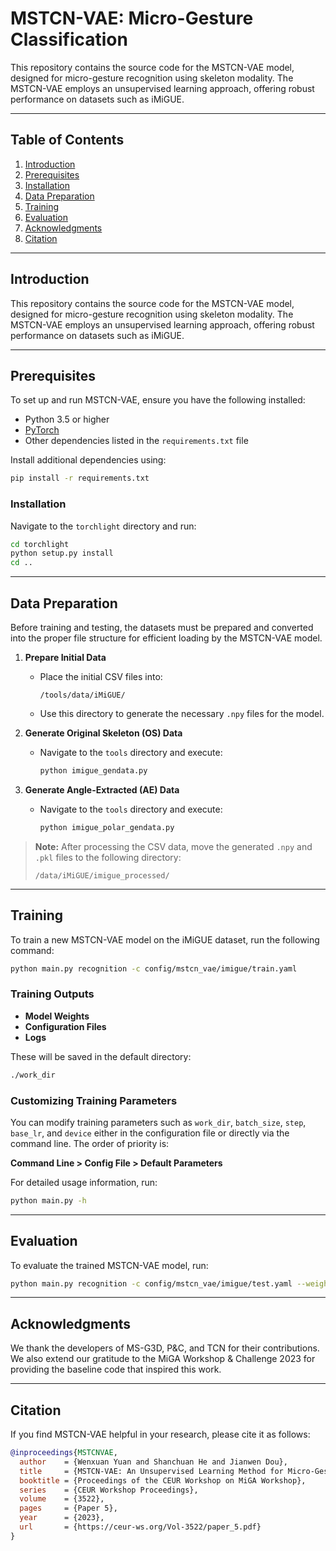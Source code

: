 # MSTCN-VAE: Micro-Gesture Classification

This repository contains the source code for the MSTCN-VAE model, designed for micro-gesture recognition using skeleton modality. The MSTCN-VAE employs an unsupervised learning approach, offering robust performance on datasets such as iMiGUE.

---

## Table of Contents

1. [Introduction](#introduction)
2. [Prerequisites](#prerequisites)
3. [Installation](#installation)
4. [Data Preparation](#data-preparation)
5. [Training](#training)
6. [Evaluation](#evaluation)
7. [Acknowledgments](#acknowledgments)
8. [Citation](#citation)

---

## Introduction

This repository contains the source code for the MSTCN-VAE model, designed for micro-gesture recognition using skeleton modality. The MSTCN-VAE employs an unsupervised learning approach, offering robust performance on datasets such as iMiGUE.

---

## Prerequisites

To set up and run MSTCN-VAE, ensure you have the following installed:

- Python 3.5 or higher
- [PyTorch](http://pytorch.org/)
- Other dependencies listed in the `requirements.txt` file

Install additional dependencies using:
```bash
pip install -r requirements.txt
```

### Installation

Navigate to the `torchlight` directory and run:
```bash
cd torchlight
python setup.py install
cd ..
```

---

## Data Preparation

Before training and testing, the datasets must be prepared and converted into the proper file structure for efficient loading by the MSTCN-VAE model.

1. **Prepare Initial Data**
   - Place the initial CSV files into:
     ```
     /tools/data/iMiGUE/
     ```
   - Use this directory to generate the necessary `.npy` files for the model.

2. **Generate Original Skeleton (OS) Data**
   - Navigate to the `tools` directory and execute:
     ```bash
     python imigue_gendata.py
     ```

3. **Generate Angle-Extracted (AE) Data**
   - Navigate to the `tools` directory and execute:
     ```bash
     python imigue_polar_gendata.py
     ```

> **Note:** After processing the CSV data, move the generated `.npy` and `.pkl` files to the following directory:
> ```
> /data/iMiGUE/imigue_processed/
> ```

---

## Training

To train a new MSTCN-VAE model on the iMiGUE dataset, run the following command:
```bash
python main.py recognition -c config/mstcn_vae/imigue/train.yaml
```

### Training Outputs

- **Model Weights**
- **Configuration Files**
- **Logs**

These will be saved in the default directory:
```bash
./work_dir
```

### Customizing Training Parameters

You can modify training parameters such as `work_dir`, `batch_size`, `step`, `base_lr`, and `device` either in the configuration file or directly via the command line. The order of priority is:

**Command Line > Config File > Default Parameters**

For detailed usage information, run:
```bash
python main.py -h
```

---

## Evaluation

To evaluate the trained MSTCN-VAE model, run:
```bash
python main.py recognition -c config/mstcn_vae/imigue/test.yaml --weights <path to model weights>
```

---

## Acknowledgments

We thank the developers of MS-G3D, P&C, and TCN for their contributions. We also extend our gratitude to the MiGA Workshop & Challenge 2023 for providing the baseline code that inspired this work.

---

## Citation

If you find MSTCN-VAE helpful in your research, please cite it as follows:

```bibtex
@inproceedings{MSTCNVAE,
  author    = {Wenxuan Yuan and Shanchuan He and Jianwen Dou},
  title     = {MSTCN-VAE: An Unsupervised Learning Method for Micro-Gesture Recognition Based on Skeleton Modality},
  booktitle = {Proceedings of the CEUR Workshop on MiGA Workshop},
  series    = {CEUR Workshop Proceedings},
  volume    = {3522},
  pages     = {Paper 5},
  year      = {2023},
  url       = {https://ceur-ws.org/Vol-3522/paper_5.pdf}
}
```

